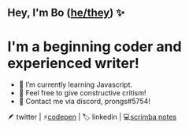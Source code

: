 <h2>Hey, I'm Bo (<a href="https://pronouny.xyx/u/baoilk">he/they</a>) ✨</h2>

<h1>I'm a beginning coder and experienced writer!</h1>

- 🌱 I’m currently learning Javascript.
- 💬 Feel free to give constructive critism!
- 🌙 Contact me via discord, prongs#5754!

<p>🪶 twitter | ⚡<a href="https://codepen.io/baoilk">codepen</a> | 🏷️ linkedin | 💻<a href="https://gist.github.com/baoilk/5dcafcdbbefc0530815a65a809367ef5">scrimba notes</a>



<!---
baoilk/baoilk is a ✨ special ✨ repository because its `README.md` (this file) appears on your GitHub profile.
You can click the Preview link to take a look at your changes.
--->
